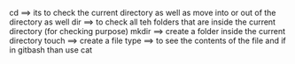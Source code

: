 cd ==> its to check the current directory as well as move into or out of the directory as well
dir ==> to check all teh folders that are inside the current directory (for checking purpose)
mkdir ==> create a folder inside the current directory
touch ==> create a file
type ==> to see the contents of the file and if in gitbash than use cat
